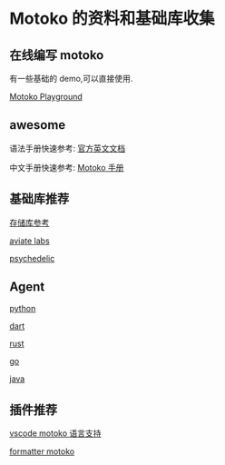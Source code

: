 # Motoko 的资料和基础库收集

## 在线编写 motoko

有一些基础的 demo,可以直接使用.

[Motoko Playground](https://m7sm4-2iaaa-aaaab-qabra-cai.raw.ic0.app/)

## awesome

语法手册快速参考: [官方英文文档](https://internetcomputer.org/docs/current/developer-docs/build/cdks/motoko-dfinity/language-manual)

中文手册快速参考: [Motoko 手册](https://docs.google.com/document/d/1uZ4aoWZCvXxek_FEs7iUKrhYVI4Il_aseN4lQMErsXM/edit?usp=sharing)

## 基础库推荐

[存储库参考](https://github.com/open-ic/open-storage)

[aviate labs](https://github.com/aviate-labs)

[psychedelic](https://github.com/psychedelic)

## Agent

[python](https://github.com/rocklabs-io/ic-py)

[dart](https://github.com/AstroxNetwork/agent_dart)

[rust](https://github.com/dfinity/cdk-rs)

[go](https://github.com/aviate-labs/agent-go)

[java](https://github.com/rdobrik/dfinity-agent)

## 插件推荐

[vscode motoko 语言支持](https://marketplace.visualstudio.com/items?itemName=dfinity-foundation.vscode-motoko)

[formatter motoko](https://marketplace.visualstudio.com/items?itemName=JorgenBuilder.motoko-formatter)
